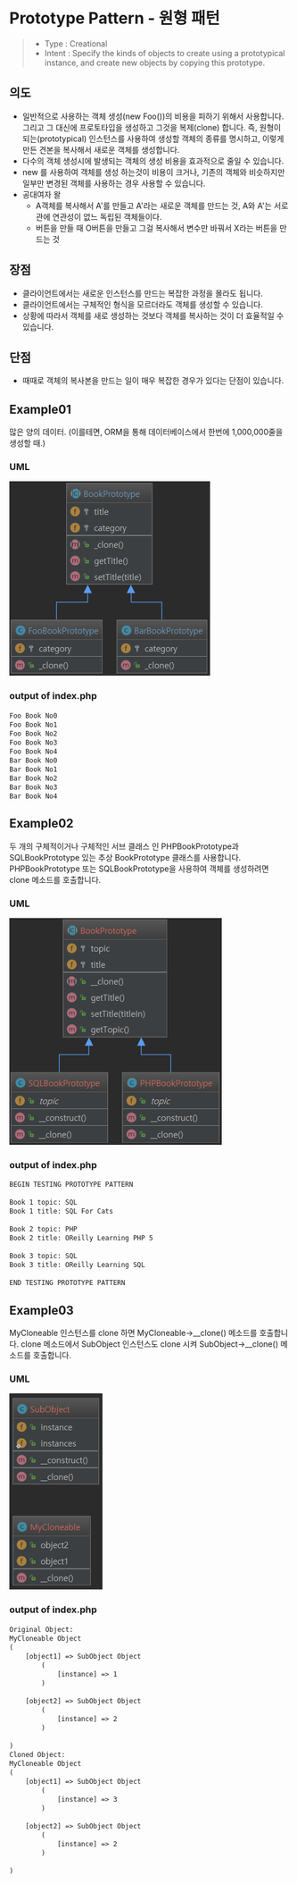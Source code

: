 Prototype Pattern - 원형 패턴
======================

> - Type : Creational
> - Intent : Specify the kinds of objects to create using a prototypical instance, and create new objects by copying this prototype.

## 의도
- 일반적으로 사용하는 객체 생성(new Foo())의 비용을 피하기 위해서 사용합니다. 그리고 그 대신에 프로토타입을 생성하고 그것을 복제(clone) 합니다.
즉, 원형이 되는(prototypical) 인스턴스를 사용하여 생성할 객체의 종류를 명시하고, 이렇게 만든 견본을 복사해서 새로운 객체를 생성합니다.
- 다수의 객체 생성시에 발생되는 객체의 생성 비용을 효과적으로 줄일 수 있습니다.
- new 를 사용하여 객체를 생성 하는것이 비용이 크거나, 기존의 객체와 비슷하지만 일부만 변경된 객체를 사용하는 경우 사용할 수 있습니다.
- 공대여자 왈
  + A객체를 복사해서 A'를 만들고 A'라는 새로운 객체를 만드는 것, A와 A'는 서로관에 연관성이 없느 독립된 객체들이다.
  + 버튼을 만들 때 O버튼을 만들고 그걸 복사해서 변수만 바꿔서 X라는 버튼을 만드는 것

## 장점
- 클라이언트에서는 새로운 인스턴스를 만드는 복잡한 과정을 몰라도 됩니다.
- 클라이언트에서는 구체적인 형식을 모르더라도 객체를 생성할 수 있습니다.
- 상황에 따라서 객체를 새로 생성하는 것보다 객체를 복사하는 것이 더 효율적일 수 있습니다.

## 단점
- 때때로 객체의 복사본을 만드는 일이 매우 복잡한 경우가 있다는 단점이 있습니다.

## Example01
많은 양의 데이터. (이를테면, ORM을 통해 데이터베이스에서 한번에 1,000,000줄을 생성할 때.)

### UML
![Alt text](Example01/uml_prototype.png "Prototype Example01 UML")

### output of index.php
```
Foo Book No0
Foo Book No1
Foo Book No2
Foo Book No3
Foo Book No4
Bar Book No0
Bar Book No1
Bar Book No2
Bar Book No3
Bar Book No4
```

## Example02
두 개의 구체적이거나 구체적인 서브 클래스 인 PHPBookPrototype과 SQLBookPrototype 있는 추상 BookPrototype 클래스를 사용합니다.
PHPBookPrototype 또는 SQLBookPrototype을 사용하여 객체를 생성하려면 clone 메소드를 호출합니다.

### UML
![Alt text](Example02/uml_prototype.png "Prototype Example02 UML")

### output of index.php
```
BEGIN TESTING PROTOTYPE PATTERN

Book 1 topic: SQL
Book 1 title: SQL For Cats

Book 2 topic: PHP
Book 2 title: OReilly Learning PHP 5

Book 3 topic: SQL
Book 3 title: OReilly Learning SQL

END TESTING PROTOTYPE PATTERN
```

## Example03
MyCloneable 인스턴스를 clone 하면 MyCloneable->__clone() 메소드를 호출합니다.
clone 메소드에서 SubObject 인스턴스도 clone 시켜 SubObject->__clone() 메소드를 호출합니다. 

### UML
![Alt text](Example03/uml_prototype.png "Prototype Example03 UML")

### output of index.php
```
Original Object:
MyCloneable Object
(
    [object1] => SubObject Object
        (
            [instance] => 1
        )

    [object2] => SubObject Object
        (
            [instance] => 2
        )

)
Cloned Object:
MyCloneable Object
(
    [object1] => SubObject Object
        (
            [instance] => 3
        )

    [object2] => SubObject Object
        (
            [instance] => 2
        )

)
```